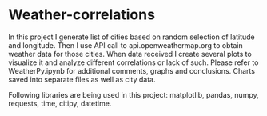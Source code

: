 # Weather-correlations
In this project I generate list of cities based on random selection of latitude and longitude. Then I use API call to api.openweathermap.org to obtain weather data for those cities. When data received I create several plots to visualize it and analyze different correlations or lack of such. Please refer to WeatherPy.ipynb for additional comments, graphs and conclusions. Charts saved into separate files as well as city data. 

Following libraries are being used in this project: matplotlib, pandas, numpy, requests, time, citipy, datetime.
